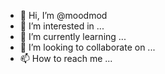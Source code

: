 - 👋 Hi, I’m @moodmod
- 👀 I’m interested in ...
- 🌱 I’m currently learning ...
- 💞️ I’m looking to collaborate on ...
- 📫 How to reach me ...

<!---
moodmod/moodmod is a ✨ special ✨ repository because its `README.md` (this file) appears on your GitHub profile.
You can click the Preview link to take a look at your changes.
--->
